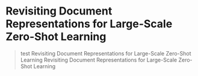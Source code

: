 # Revisiting Document Representations for Large-Scale Zero-Shot Learning
> test Revisiting Document Representations for Large-Scale Zero-Shot Learning Revisiting Document Representations for Large-Scale Zero-Shot Learning
